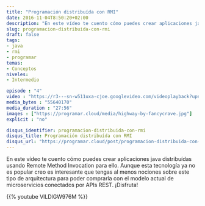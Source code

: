 ```yaml
---
title: "Programación distribuída con RMI"
date: 2016-11-04T8:50:20+02:00
description: "En este vídeo te cuento cómo puedes crear aplicaciones java distribuídas usando Remote Method Invocation para ello."
slug: programacion-distribuida-con-rmi
draft: false
tags:
- java
- rmi
- programar
temas:
- Conceptos
niveles:
- Intermedio

episode : "4"
video : "https://r3---sn-w511uxa-cjoe.googlevideo.com/videoplayback?upn=PoY3uT6yq54&expire=1479239014&itag=18&ratebypass=yes&mime=video%2Fmp4&ip=37.133.98.1&pl=26&mt=1479217319&mv=m&ei=BRErWOz9MtHccMK5pOAF&ms=au&mm=31&mn=sn-w511uxa-cjoe&id=o-ACGNwtE2oA-iDhFKnFOOIPLMGFlnXb7PkpaT4O5iAdo6&sparams=clen%2Cdur%2Cei%2Cgir%2Cid%2Cinitcwndbps%2Cip%2Cipbits%2Citag%2Clmt%2Cmime%2Cmm%2Cmn%2Cms%2Cmv%2Cpl%2Cratebypass%2Crequiressl%2Csource%2Cupn%2Cexpire&clen=55640170&ipbits=0&initcwndbps=2217500&requiressl=yes&source=youtube&dur=1676.457&lmt=1479068078293994&gir=yes&key=yt6&signature=413A51D962CD6A6BC726F421CD88CB3C5FC171F4.AE7FECF060B283E62025C5A96C17DCCA6D99C051"
media_bytes : "55640170"
media_duration : "27:56"
images : ["https://programar.cloud/media/highway-by-fancycrave.jpg"]
explicit : "no"

disqus_identifier: programacion-distribuida-con-rmi
disqus_title: Programación distribuída con RMI
disqus_url: "https://programar.cloud/post/programacion-distribuida-con-rmi"
---      
```


En este vídeo te cuento cómo puedes crear aplicaciones java distribuídas usando Remote Method Invocation para ello. Aunque esta tecnología ya no es popular creo es interesante que tengas al menos nociones sobre este tipo de arquitectura para poder comprarla con el modelo actual de microservicios conectados por APIs REST. ¡Disfruta!

{{% youtube VlLDlGW976M %}}

<!--more-->